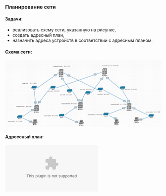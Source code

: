 ### Планирование сети

#### Задачи: 
- реализовать схему сети, указанную на рисунке,
- создать адресный план,
- назначить адреса устройств в соответствии с адресным планом.

#### Схема сети:
![схема сети](net_scheme.png)

#### Адрессный план:
![Адреса](address_plan.xls)
